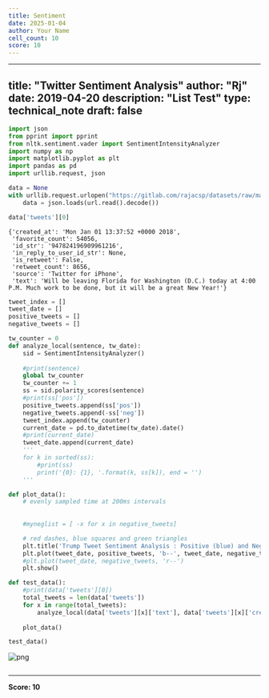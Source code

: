 ```yaml
---
title: Sentiment
date: 2025-01-04
author: Your Name
cell_count: 10
score: 10
---
```


---
title: "Twitter Sentiment Analysis"
author: "Rj"
date: 2019-04-20
description: "List Test"
type: technical_note
draft: false
---

```python
import json
from pprint import pprint
from nltk.sentiment.vader import SentimentIntensityAnalyzer
import numpy as np
import matplotlib.pyplot as plt
import pandas as pd
import urllib.request, json 
```


```python
data = None
with urllib.request.urlopen("https://gitlab.com/rajacsp/datasets/raw/master/trump.json") as url:
    data = json.loads(url.read().decode())
```


```python
data['tweets'][0]
```




    {'created_at': 'Mon Jan 01 13:37:52 +0000 2018',
     'favorite_count': 54056,
     'id_str': '947824196909961216',
     'in_reply_to_user_id_str': None,
     'is_retweet': False,
     'retweet_count': 8656,
     'source': 'Twitter for iPhone',
     'text': 'Will be leaving Florida for Washington (D.C.) today at 4:00 P.M. Much work to be done, but it will be a great New Year!'}




```python
tweet_index = []
tweet_date = []
positive_tweets = []
negative_tweets = []
```


```python
tw_counter = 0
def analyze_local(sentence, tw_date):
    sid = SentimentIntensityAnalyzer()
    
    #print(sentence)
    global tw_counter
    tw_counter += 1
    ss = sid.polarity_scores(sentence)
    #print(ss['pos'])
    positive_tweets.append(ss['pos'])
    negative_tweets.append(-ss['neg'])    
    tweet_index.append(tw_counter)
    current_date = pd.to_datetime(tw_date).date()
    #print(current_date)
    tweet_date.append(current_date)
    '''
    for k in sorted(ss):
        #print(ss)
        print('{0}: {1}, '.format(k, ss[k]), end = '')
    '''
```


```python
def plot_data():
    # evenly sampled time at 200ms intervals
    
    
    #myneglist = [ -x for x in negative_tweets]

    # red dashes, blue squares and green triangles
    plt.title('Trump Tweet Sentiment Analysis : Positive (blue) and Negative (red)')
    plt.plot(tweet_date, positive_tweets, 'b--', tweet_date, negative_tweets, 'r--')
    #plt.plot(tweet_date, negative_tweets, 'r--')
    plt.show()
```


```python
def test_data():    
    #print(data['tweets'][0])
    total_tweets = len(data['tweets'])
    for x in range(total_tweets):
        analyze_local(data['tweets'][x]['text'], data['tweets'][x]['created_at'])
        
    plot_data() 
```


```python
test_data()
```


    
![png](/mlnotes/images/sentiment_8_0.png)
    



```python

```


---
**Score: 10**